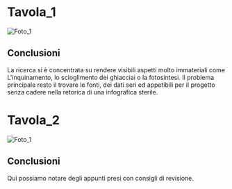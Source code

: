 # Tavola_1

![Foto_1](http://i.imgur.com/pK7ugAk.jpg)

## Conclusioni
La ricerca si è concentrata su rendere visibili aspetti molto immateriali come L'inquinamento, lo scioglimento dei ghiacciai o la fotosintesi. Il problema principale resto il trovare le fonti, dei dati seri ed appetibili per il progetto senza cadere nella retorica di una infografica sterile.


# Tavola_2

![Foto_1](http://i.imgur.com/yMaG3bU.jpg)

## Conclusioni
Qui possiamo notare degli appunti presi con consigli di revisione.
